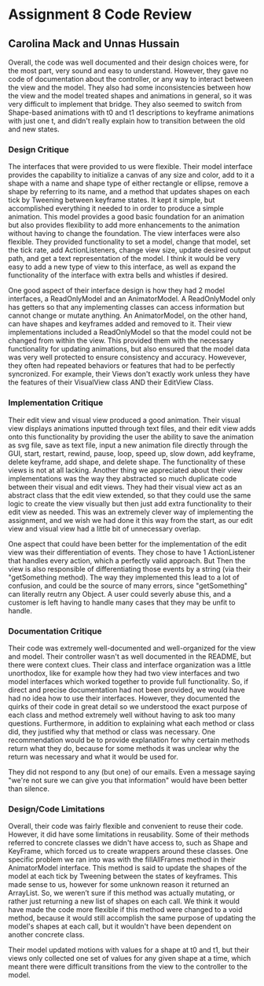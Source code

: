 # Assignment 8 Code Review
## Carolina Mack and Unnas Hussain

Overall, the code was well documented and their design choices were, for the most part, very sound and easy to understand. 
However, they gave no code of documentation about the controller, or any way to interact between the view and the model.
They also had some inconsistencies between how the view and the model treated shapes and animations in general, so it was very difficult to implement that bridge. 
They also seemed to switch from Shape-based animations with t0 and t1 descriptions to keyframe animations
with just one t, and didn't really explain how to transition between the old and new states.

### Design Critique
The interfaces that were provided to us were flexible. Their model interface provides the capability to initialize a canvas of any size and color, add to it a shape with a name and shape type of either rectangle or ellipse, remove a shape by referring to its name, and a method that updates shapes on each tick by Tweening between keyframe states. It kept it simple, but accomplished everything it needed to in order to produce a simple animation. This model provides a good basic foundation for an animation but also provides flexibility to add more enhancements to the animation without having to change the foundation. The view interfaces were also flexible. They provided functionality to set a model, change that model, set the tick rate, add ActionListeners, change view size, update desired output path, and get a text representation of the model. I think it would be very easy to add a new type of view to this interface, as well as expand the functionality of the interface with extra bells and whistles if desired.

One good aspect of their interface design is how they had 2 model interfaces, a ReadOnlyModel and an AnimatorModel. A ReadOnlyModel only has getters so that any implementing classes can access information but cannot change or mutate anything. An AnimatorModel, on the other hand, can have shapes and keyframes added and removed to it. Their view implementations included a ReadOnlyModel so that the model could not be changed from within the view. This provided them with the necessary functionality for updating animations, but also ensured that the model data was very well protected to ensure consistency and accuracy. 
 Howevever, they often had repeated behaviors or features that had to be perfectly syncronized. For example,
 their Views don't exactly work unless they have the features of their VisualView class AND their EditView Class.
 
### Implementation Critique
Their edit view and visual view produced a good animation. Their visual view displays animations inputted through text files, and their edit view adds onto this functionality by providing the user the ability to save the animation as svg file, save as text file, input a new animation file directly through the GUI, start, restart, rewind, pause, loop, speed up, slow down, add keyframe, delete keyframe, add shape, and delete shape. The functionality of these views is not at all lacking. Another thing we appreciated about their view implementations was the way they abstracted so much duplicate code between their visual and edit views. They had their visual view act as an abstract class that the edit view extended, so that they could use the same logic to create the view visually but then just add extra functionality to their edit view as needed. This was an extremely clever way of implementing the assignment, and we wish we had done it this way from the start, as our edit view and visual view had a little bit of unnecessary overlap. 

One aspect that could have been better for the implementation of the edit view was their differentiation of events. They chose to have 1 ActionListener that handles every action, which a perfectly valid approach. But Then the view is also responsible of differentiating those events by a string (via their "getSomething method). The way they implemented this lead to a lot of confusion, and could be the source of many errors, since "getSomething" can literally reutrn any Object. A user could severly abuse this, and a customer is left having to handle many cases that they may be unfit to handle.

### Documentation Critique
Their code was extremely well-documented and well-organized for the view and model. Their controller wasn't as well documented in the README, but there were context clues. Their class and interface organization was a little unorthodox, like for example how they had two view interfaces and two model interfaces which worked together to provide full functionality. So, if direct and precise documentation had not been provided, we would have had no idea how to use their interfaces. However, they documented the quirks of their code in great detail so we understood the exact purpose of each class and method extremely well without having to ask too many questions.  Furthermore, in addition to explaining what each method or class did, they justified why that method or class was necessary. One recommendation would be to provide explanation for why certain methods return what they do, because for some methods it was unclear why the return was necessary and what it would be used for.

They did not respond to any (but one) of our emails. Even a message saying "we're not sure we can give you that information" would have been better than silence.

### Design/Code Limitations
Overall, their code was fairly flexible and convenient to reuse their code. However, it did have some limitations in reusability. Some of their methods referred to concrete classes we didn't have access to, such as Shape and KeyFrame, which forced us to  create wrappers around these classes. One specific problem we ran into was with the fillAllFrames method in their AnimatorModel interface. This method is said to update the shapes of the model at each tick by Tweening between the states of keyframes. This made sense to us, however for some unknown reason it returned an ArrayList<Shape>. So, we weren’t sure if this method was actually mutating, or rather just returning a new list of shapes on each call.  We think it would have made the code more flexible if this method were changed to a void method, because it would still accomplish the same purpose of updating the model's shapes at each call, but it wouldn't have been dependent on another concrete class.

Their model updated motions with values for a shape at t0 and t1, but their views only collected one set of values for any given shape at a time, which meant there were difficult transitions from the view to the controller to the model.






